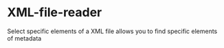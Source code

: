 # XML-file-reader
Select specific elements of a XML file
allows you to find specific elements of metadata 
